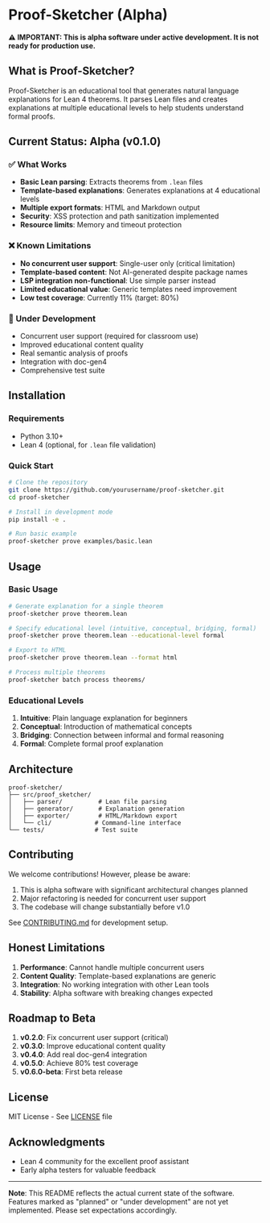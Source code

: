 # Proof-Sketcher (Alpha)

**⚠️ IMPORTANT: This is alpha software under active development. It is not ready for production use.**

## What is Proof-Sketcher?

Proof-Sketcher is an educational tool that generates natural language explanations for Lean 4 theorems. It parses Lean files and creates explanations at multiple educational levels to help students understand formal proofs.

## Current Status: Alpha (v0.1.0)

### ✅ What Works
- **Basic Lean parsing**: Extracts theorems from `.lean` files
- **Template-based explanations**: Generates explanations at 4 educational levels
- **Multiple export formats**: HTML and Markdown output
- **Security**: XSS protection and path sanitization implemented
- **Resource limits**: Memory and timeout protection

### ❌ Known Limitations
- **No concurrent user support**: Single-user only (critical limitation)
- **Template-based content**: Not AI-generated despite package names
- **LSP integration non-functional**: Use simple parser instead
- **Limited educational value**: Generic templates need improvement
- **Low test coverage**: Currently 11% (target: 80%)

### 🚧 Under Development
- Concurrent user support (required for classroom use)
- Improved educational content quality
- Real semantic analysis of proofs
- Integration with doc-gen4
- Comprehensive test suite

## Installation

### Requirements
- Python 3.10+
- Lean 4 (optional, for `.lean` file validation)

### Quick Start

```bash
# Clone the repository
git clone https://github.com/yourusername/proof-sketcher.git
cd proof-sketcher

# Install in development mode
pip install -e .

# Run basic example
proof-sketcher prove examples/basic.lean
```

## Usage

### Basic Usage

```bash
# Generate explanation for a single theorem
proof-sketcher prove theorem.lean

# Specify educational level (intuitive, conceptual, bridging, formal)
proof-sketcher prove theorem.lean --educational-level formal

# Export to HTML
proof-sketcher prove theorem.lean --format html

# Process multiple theorems
proof-sketcher batch process theorems/
```

### Educational Levels

1. **Intuitive**: Plain language explanation for beginners
2. **Conceptual**: Introduction of mathematical concepts
3. **Bridging**: Connection between informal and formal reasoning
4. **Formal**: Complete formal proof explanation

## Architecture

```
proof-sketcher/
├── src/proof_sketcher/
│   ├── parser/          # Lean file parsing
│   ├── generator/       # Explanation generation
│   ├── exporter/        # HTML/Markdown export
│   └── cli/            # Command-line interface
└── tests/              # Test suite
```

## Contributing

We welcome contributions! However, please be aware:

1. This is alpha software with significant architectural changes planned
2. Major refactoring is needed for concurrent user support
3. The codebase will change substantially before v1.0

See [CONTRIBUTING.md](CONTRIBUTING.md) for development setup.

## Honest Limitations

1. **Performance**: Cannot handle multiple concurrent users
2. **Content Quality**: Template-based explanations are generic
3. **Integration**: No working integration with other Lean tools
4. **Stability**: Alpha software with breaking changes expected

## Roadmap to Beta

1. **v0.2.0**: Fix concurrent user support (critical)
2. **v0.3.0**: Improve educational content quality
3. **v0.4.0**: Add real doc-gen4 integration
4. **v0.5.0**: Achieve 80% test coverage
5. **v0.6.0-beta**: First beta release

## License

MIT License - See [LICENSE](LICENSE) file

## Acknowledgments

- Lean 4 community for the excellent proof assistant
- Early alpha testers for valuable feedback

---

**Note**: This README reflects the actual current state of the software. Features marked as "planned" or "under development" are not yet implemented. Please set expectations accordingly.